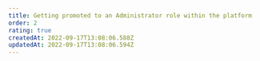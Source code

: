```yaml
---
title: Getting promoted to an Administrator role within the platform
order: 2
rating: true
createdAt: 2022-09-17T13:08:06.588Z
updatedAt: 2022-09-17T13:08:06.594Z
---
```

